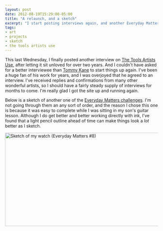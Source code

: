 ```yaml
---
layout: post
date: 2012-08-19T15:29:00-05:00
title: "A relaunch, and a sketch"
excerpt: "I start posting interviews again, and another Everyday Matters challenge sketch."
tags:
- art
- projects
- sketch
- the tools artists use
---
```

This last Wednesday, I finally posted another interview on [The Tools Artists Use](http://thetoolsartistsuse.com/), after letting it sit unloved for over two years. And I couldn't have asked for a better interviewee than [Tommy Kane](http://thetoolsartistsuse.com/2012/08/tommy-kane/) to start things up again. I've been a huge fan of his work for years, and I was overjoyed that he agreed to an interview. I've received replies and confirmations from many other wonderful artists, so I should have a fairly steady supply of interviews for months to come. I'm really glad I got the site up and running again.

Below is a sketch of another one of the [Everyday Matters challenges](http://dannygregory.wordpress.com/edm-challenges/). I'm not going through them an any sort of order, and the reason I chose this one is because it was easy to complete while I was sitting in my son's guitar lesson. Although I do get better and better working directly with ink, I've found that a light pencil outline ahead of time can make things look a _lot_ better as I sketch.

<div class="embedded-large-sketch">
  <a id="edm8-sketch" class="fancybox" href="http://farm8.staticflickr.com/7260/7736568706_10b974fd9c_c.jpg" title="Sketch of my watch (Everyday Matters #8)"><img src="http://farm9.staticflickr.com/8283/7817905342_92cf71c93c_o.png" width="550" height="307" alt="Sketch of my watch (Everyday Matters #8)" /></a>
</div>
